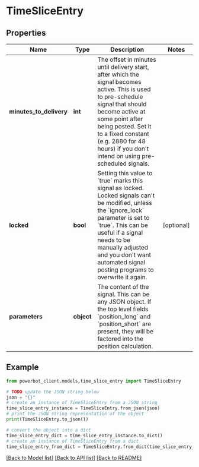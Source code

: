 # TimeSliceEntry


## Properties

Name | Type | Description | Notes
------------ | ------------- | ------------- | -------------
**minutes_to_delivery** | **int** | The offset in minutes until delivery start, after which the signal becomes active. This is used to pre-schedule signal that should become active at some point after being posted. Set it to a fixed constant (e.g. 2880 for 48 hours) if you don&#39;t intend on using pre-scheduled signals. | 
**locked** | **bool** | Setting this value to &#x60;true&#x60; marks this signal as locked. Locked signals can&#39;t be modified, unless the &#x60;ignore_lock&#x60; parameter is set to &#x60;true&#x60;. This can be useful if a signal needs to be manually adjusted and you don&#39;t want automated signal posting programs to overwrite it again. | [optional] 
**parameters** | **object** | The content of the signal. This can be any JSON object. If the top level fields &#x60;position_long&#x60; and &#x60;position_short&#x60; are present, they will be factored into the position calculation. | 

## Example

```python
from powerbot_client.models.time_slice_entry import TimeSliceEntry

# TODO update the JSON string below
json = "{}"
# create an instance of TimeSliceEntry from a JSON string
time_slice_entry_instance = TimeSliceEntry.from_json(json)
# print the JSON string representation of the object
print(TimeSliceEntry.to_json())

# convert the object into a dict
time_slice_entry_dict = time_slice_entry_instance.to_dict()
# create an instance of TimeSliceEntry from a dict
time_slice_entry_from_dict = TimeSliceEntry.from_dict(time_slice_entry_dict)
```
[[Back to Model list]](../README.md#documentation-for-models) [[Back to API list]](../README.md#documentation-for-api-endpoints) [[Back to README]](../README.md)


